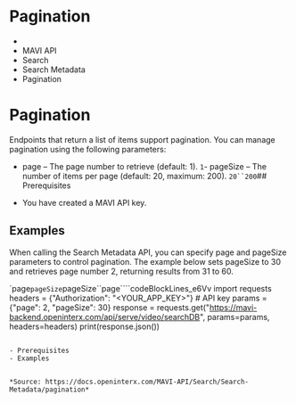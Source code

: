 # Pagination

- 
- MAVI API
- Search
- Search Metadata
- Pagination
# Pagination

Endpoints that return a list of items support pagination. You can manage pagination using the following parameters:

- page – The page number to retrieve (default: 1).
`1`- pageSize – The number of items per page (default: 20, maximum: 200).
`20``200`## Prerequisites​

- You have created a MAVI API key.
## Examples​

When calling the Search Metadata API, you can specify page and pageSize parameters to control pagination. The example below sets pageSize to 30 and retrieves page number 2, returning results from 31 to 60.

`page``pageSize``pageSize``page````codeBlockLines_e6Vv
import requests  headers = {"Authorization": "<YOUR_APP_KEY>"}  # API key  params = {"page": 2, "pageSize": 30}  response = requests.get("https://mavi-backend.openinterx.com/api/serve/video/searchDB",                          params=params,                          headers=headers)  print(response.json())
```

- Prerequisites
- Examples


*Source: https://docs.openinterx.com/MAVI-API/Search/Search-Metadata/pagination*
